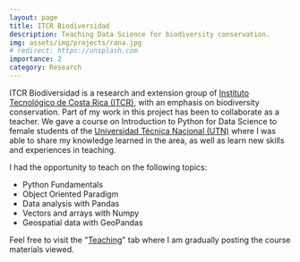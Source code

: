 ```yaml
---
layout: page
title: ITCR Biodiversidad
description: Teaching Data Science for biodiversity conservation.
img: assets/img/projects/rana.jpg
# redirect: https://unsplash.com
importance: 2
category: Research
---
```


ITCR Biodiversidad is a research and extension group of [Instituto Tecnológico de Costa Rica (ITCR)](https://www.tec.ac.cr/), with an emphasis on biodiversity conservation. Part of my work in this project has been to collaborate as a teacher. We gave a course on Introduction to Python for Data Science to female students of the [Universidad Técnica Nacional (UTN)](https://www.utn.ac.cr/inicio) where I was able to share my knowledge learned in the area, as well as learn new skills and experiences in teaching.

I had the opportunity to teach on the following topics:

- Python Fundamentals
- Object Oriented Paradigm
- Data analysis with Pandas
- Vectors and arrays with Numpy
- Geospatial data with GeoPandas

Feel free to visit the "[Teaching](/teaching/)" tab where I am gradually posting the course materials viewed.
